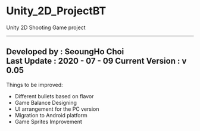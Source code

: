 # Unity_2D_ProjectBT
Unity 2D Shooting Game project

-----------------------------------------------------------------------
Developed by : SeoungHo Choi      
Last Update : 2020 - 07 - 09
Current Version : v 0.05      
-----------------------------------------------------------------------

Things to be improved:
- Different bullets based on flavor
- Game Balance Designing
- UI arrangement for the PC version
- Migration to Android platform
- Game Sprites Improvement
